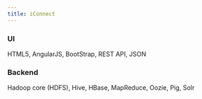 ```yaml
---
title: iConnect
---
```


### UI 	
HTML5, AngularJS, BootStrap, REST API, JSON
### Backend	
Hadoop core (HDFS), Hive, HBase, MapReduce, Oozie, Pig, Solr
